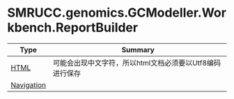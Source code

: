 ﻿
# SMRUCC.genomics.GCModeller.Workbench.ReportBuilder

|Type|Summary|
|----|-------|
|[HTML](./HTML.md)|可能会出现中文字符，所以html文档必须要以Utf8编码进行保存|
|[Navigation](./Navigation.md)||

